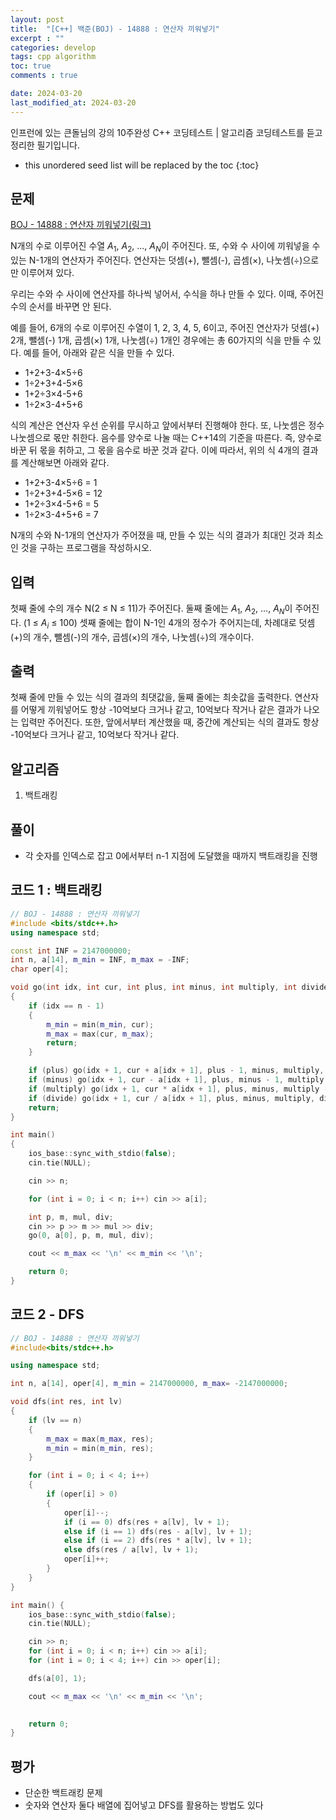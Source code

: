 ```yaml
---
layout: post
title:  "[C++] 백준(BOJ) - 14888 : 연산자 끼워넣기"
excerpt : ""
categories: develop
tags: cpp algorithm
toc: true
comments : true

date: 2024-03-20
last_modified_at: 2024-03-20
---
```

> <span style="font-size: 80%">
인프런에 있는 큰돌님의 강의 10주완성 C++ 코딩테스트 | 알고리즘 코딩테스트를 듣고 정리한 필기입니다.</span>

<!--more-->

* this unordered seed list will be replaced by the toc
{:toc}

## 문제 

[BOJ - 14888 : 연산자 끼워넣기(링크)](https://www.acmicpc.net/problem/14888) 

N개의 수로 이루어진 수열 $A_1$, $A_2$, ..., $A_N$이 주어진다. 또, 수와 수 사이에 끼워넣을 수 있는 N-1개의 연산자가 주어진다. 연산자는 덧셈(+), 뺄셈(-), 곱셈(×), 나눗셈(÷)으로만 이루어져 있다.

우리는 수와 수 사이에 연산자를 하나씩 넣어서, 수식을 하나 만들 수 있다. 이때, 주어진 수의 순서를 바꾸면 안 된다.

예를 들어, 6개의 수로 이루어진 수열이 1, 2, 3, 4, 5, 6이고, 주어진 연산자가 덧셈(+) 2개, 뺄셈(-) 1개, 곱셈(×) 1개, 나눗셈(÷) 1개인 경우에는 총 60가지의 식을 만들 수 있다. 예를 들어, 아래와 같은 식을 만들 수 있다.

- 1+2+3-4×5÷6
- 1÷2+3+4-5×6
- 1+2÷3×4-5+6
- 1÷2×3-4+5+6

식의 계산은 연산자 우선 순위를 무시하고 앞에서부터 진행해야 한다. 또, 나눗셈은 정수 나눗셈으로 몫만 취한다. 음수를 양수로 나눌 때는 C++14의 기준을 따른다. 즉, 양수로 바꾼 뒤 몫을 취하고, 그 몫을 음수로 바꾼 것과 같다. 이에 따라서, 위의 식 4개의 결과를 계산해보면 아래와 같다.

- 1+2+3-4×5÷6 = 1
- 1÷2+3+4-5×6 = 12
- 1+2÷3×4-5+6 = 5
- 1÷2×3-4+5+6 = 7

N개의 수와 N-1개의 연산자가 주어졌을 때, 만들 수 있는 식의 결과가 최대인 것과 최소인 것을 구하는 프로그램을 작성하시오.

## 입력
첫째 줄에 수의 개수 N(2 ≤ N ≤ 11)가 주어진다. 둘째 줄에는 $A_1$, $A_2$, ..., $A_N$이 주어진다. (1 ≤ $A_i$ ≤ 100) 셋째 줄에는 합이 N-1인 4개의 정수가 주어지는데, 차례대로 덧셈(+)의 개수, 뺄셈(-)의 개수, 곱셈(×)의 개수, 나눗셈(÷)의 개수이다.

## 출력
첫째 줄에 만들 수 있는 식의 결과의 최댓값을, 둘째 줄에는 최솟값을 출력한다. 연산자를 어떻게 끼워넣어도 항상 -10억보다 크거나 같고, 10억보다 작거나 같은 결과가 나오는 입력만 주어진다. 또한, 앞에서부터 계산했을 때, 중간에 계산되는 식의 결과도 항상 -10억보다 크거나 같고, 10억보다 작거나 같다.

## 알고리즘
1. 백트래킹

## 풀이
- 각 숫자를 인덱스로 잡고 0에서부터 n-1 지점에 도달했을 때까지 백트래킹을 진행

## 코드 1 : 백트래킹
```cpp
// BOJ - 14888 : 연산자 끼워넣기
#include <bits/stdc++.h>
using namespace std;

const int INF = 2147000000;
int n, a[14], m_min = INF, m_max = -INF;
char oper[4];

void go(int idx, int cur, int plus, int minus, int multiply, int divide)
{
	if (idx == n - 1)
	{
		m_min = min(m_min, cur);
		m_max = max(cur, m_max);
		return;
	}

	if (plus) go(idx + 1, cur + a[idx + 1], plus - 1, minus, multiply, divide);
	if (minus) go(idx + 1, cur - a[idx + 1], plus, minus - 1, multiply, divide);
	if (multiply) go(idx + 1, cur * a[idx + 1], plus, minus, multiply - 1, divide);
	if (divide) go(idx + 1, cur / a[idx + 1], plus, minus, multiply, divide - 1);
	return;
}

int main()
{
	ios_base::sync_with_stdio(false);
	cin.tie(NULL);

	cin >> n;

	for (int i = 0; i < n; i++) cin >> a[i];

	int p, m, mul, div;
	cin >> p >> m >> mul >> div;
	go(0, a[0], p, m, mul, div);

	cout << m_max << '\n' << m_min << '\n';

	return 0;
}
```

## 코드 2 - DFS
```cpp
// BOJ - 14888 : 연산자 끼워넣기
#include<bits/stdc++.h>

using namespace std;

int n, a[14], oper[4], m_min = 2147000000, m_max= -2147000000;

void dfs(int res, int lv)
{
	if (lv == n)
	{
		m_max = max(m_max, res);
		m_min = min(m_min, res);
	}

	for (int i = 0; i < 4; i++)
	{
		if (oper[i] > 0)
		{
			oper[i]--;
			if (i == 0) dfs(res + a[lv], lv + 1);
			else if (i == 1) dfs(res - a[lv], lv + 1);
			else if (i == 2) dfs(res * a[lv], lv + 1);
			else dfs(res / a[lv], lv + 1);
			oper[i]++;
		}
	}
}

int main() {
	ios_base::sync_with_stdio(false);
	cin.tie(NULL);

	cin >> n;
	for (int i = 0; i < n; i++) cin >> a[i];
	for (int i = 0; i < 4; i++) cin >> oper[i];

	dfs(a[0], 1);

	cout << m_max << '\n' << m_min << '\n';

	
	return 0;
}
```

## 평가  
- 단순한 백트래킹 문제
- 숫자와 연산자 둘다 배열에 집어넣고 DFS를 활용하는 방법도 있다
